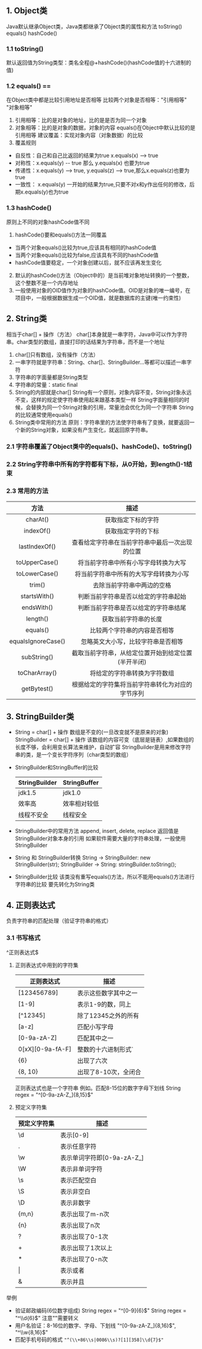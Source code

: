 ## 1. Object类

Java默认继承Object类，Java类都继承了Object类的属性和方法
toString()      equals()     hashCode()

### 1.1 toString()

默认返回值为String类型：类名全程@+hashCode()(hashCode值的十六进制的值)
	
### 1.2 equals()   ==

在Object类中都是比较引用地址是否相等
比较两个对象是否相等："引用相等"  "对象相等"
1. 引用相等：比的是对象的地址，比的是是否为同一个对象
2. 对象相等：比的是对象的数据，对象的内容
equals()在Object中默认比较的是引用相等
建议覆盖：实现对象内容（对象数据）的比较
3. 覆盖规则
- 自反性：自己和自己比返回的结果为true  x.equals(x) --> true
- 对称性：x.equals(y) -- true 那么 y.equals(x) 也要为true
- 传递性：x.equals(y) --> true, y.equals(z) --> true,那么x.equals(z)也要为true
- 一致性： x.equals(y) 一开始的结果为true,只要不对x和y作出任何的修改，后期x.equals(y)也为true

### 1.3 hashCode()
原则上不同的对象hashCode值不同
1. hashCode()要和equals()方法一同覆盖
- 当两个对象equals()比较为true,应该具有相同的hashCode值
- 当两个对象equals()比较为false,应该具有不同的hashCode值
- hashCode值要稳定，一个对象创建以后，就不应该再发生变化
2. 默认的hashCode()方法（Object中的）是当前堆对象地址转换的一个整数，这个整数不是一个内存地址
3. 一般使用对象的OID值作为对象的hashCode值。OID是对象的唯一编号，在项目中，一般根据数据生成一个OID值，就是数据库的主键(唯一约束性)

## 2. String类
相当于char[] + 操作（方法）
char[]本身就是一串字符，Java中可以作为字符串。char类型的数组，直接打印的话结果为字符串，而不是一个地址
1. char[]只有数组，没有操作（方法）
2. 一串字符就是字符串：String、char[]、StringBuilder...等都可以描述一串字符
3. 字符串的字面量都是String类型
4. 字符串的常量：static final
5. String的内部就是char[]
   String有一个原则，对象内容不变，String对象永远不变，这样的规定使字符串使用起来跟基本类型一样
   String字面量相同的时候，会替换为同一个String对象的引用，常量池会优化为同一个字符串
   String的比较通常使用equals()
6. String类中常用的方法
原则：字符串里的方法使字符串有了变换，就要返回一个新的String对象，如果没有产生变化，就返回原字符串。

### 2.1 字符串覆盖了Object类中的equals()、hashCode()、toString()
### 2.2 String字符串中所有的字符都有下标，从0开始，到length()-1结束
### 2.3 常用的方法

|        方法        |                        描述                         |
| :----------------: | :-------------------------------------------------: |
|      charAt()      |                 获取指定下标的字符                  |
|     indexOf()      |                 获取指定字符的下标                  |
|   lastIndexOf()    |   查看给定字符串在当前字符串中最后一次出现的位置    |
|   toUpperCase()    |        将当前字符串中所有小写字母转换为大写         |
|   toLowerCase()    |       将当前字符串中所有的大写字母转换为小写        |
|       trim()       |             去除当前字符串中两边的空格              |
|    startsWith()    |        判断当前字符串是否以给定的字符串起始         |
|     endsWith()     |        判断当前字符串是否以给定的字符串结尾         |
|      length()      |                获取当前字符串的长度                 |
|      equals()      |            比较两个字符串的内容是否相等             |
| equalsIgnoreCase() |         忽略英文大小写，比较字符串是否相等          |
|    subString()     | 截取当前字符串，从给定位置开始到给定位置 (半开半闭) |
|   toCharArray()    |            将给定的字符串转换为字符数组             |
|    getBytest()     |  根据给定的字符集将当前字符串转化为对应的字节序列   |

## 3. StringBuilder类

- String = char[] + 操作
      数组是不变的(一旦改变就不是原来的对象)
   StringBuilder = char[] + 操作
      该数组的内容可变（底层是链表）,如果数组的长度不够，会利用变长算法来维护，自动扩容
   StringBuilder是用来修改字符串的类，是一个变长字符序列（char类型的数组）

- StringBuilder和StringBuffer的比较
  
   | StringBuilder | StringBuffer |
   | ------------- | :----------- |
   | jdk1.5        | jdk1.0       |
   | 效率高        | 效率相对较低 |
   | 线程不安全    | 线程安全     |
   
- StringBuilder中的常用方法
   append, insert, delete, replace
      返回值是StringBuilder对象本身的引用
      如果软件需要大量的字符串处理，一般使用StringBuilder
   
- String 和 StringBuilder转换
   String -> StringBuilder: new StringBuilder(str);
   StringBuilder -> String: stringBuilder.toString();
   
- StringBuilder比较
   该类没有重写equals()方法，所以不能用equals()方法进行字符串的比较
   要先转化为String类

## 4. 正则表达式
负责字符串的匹配处理（验证字符串的格式）
### 3.1 书写格式
 ^正则表达式$
 1. 正则表达式中用到的字符集

    | 正则表达式       | 描述                 |
    | ---------------- | -------------------- |
    | [123456789]      | 表示这些数字其中之一 |
    | [1-9]            | 表示1-9的数，同上    |
    | [^12345]         | 除了12345之外的所有  |
    | [a-z]            | 匹配小写字母         |
    | [0-9a-zA-Z]      | 匹配其中之一         |
    | 0[xX][0-9a-fA-F] | 整数的十六进制形式`  |
    | {6}              | 出现了六次           |
    | {8, 10}          | 出现了8-10次，全闭合 |

    正则表达式也是一个字符串
     例如。匹配8-15位的数字字母下划线
     String regex = "^[0-9a-zA-Z_]{8,15}$"

 2. 预定义字符集

    | 预定义字符集 | 描述                       |
    | ------------ | -------------------------- |
    | \d           | 表示[0-9]                  |
    | .            | 表示任意字符               |
    | \w           | 表示单词字符即[0-9a-zA-Z_] |
    | \W           | 表示非单词字符             |
    | \s           | 表示匹配空白               |
    | \S           | 表示非空白                 |
    | \D           | 表示非数字                 |
    | {m,n}        | 表示出现了m-n次            |
    | {n}          | 表示出现了n次              |
    | ?            | 表示出现了0-1次            |
    | +            | 表示出现了1次以上          |
    | *            | 表示出现了0-n次            |
    | \|           | 表示或者                   |
    | &            | 表示并且                   |

举例

 - 验证邮政编码(6位数字组成)
    String regex = "^[0-9]{6}$"
    String regex = "^\\d{6}$"  注意"\"需要转义
- 用户名验证：8-16位的数字、字母、下划线
    "^[0-9a-zA-Z_]{8,16}$", "^\\w{8,16}$"
- 匹配手机号码的格式
   `"^(\\+86\\s|0086\\s)?[1][358]\\d{7}$"`
   



















































 

 

 

 

 

 

 

 

 









